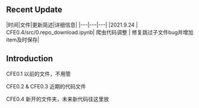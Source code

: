 ## Recent Update

|时间|文件|更新简述|详细信息|
|---|---|---|
|2021.9.24 | CFE0.4/src/0.repo\_download.ipynb| 爬虫代码调整 | 修复跳过子文件bug并增加item及时保存|

## Introduction

CFE0.1 以前的文件，不用管

CFE0.2 & CFE0.3 近期的代码文件

CFE0.4 新开的文件夹，未来新代码往这里放
